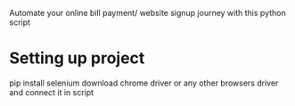 Automate your online bill payment/ website signup journey with this python script

# Setting up project
pip install selenium
download chrome driver or any other browsers driver and connect it in script

